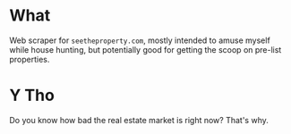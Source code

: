 # What
Web scraper for `seetheproperty.com`, mostly intended to amuse myself while house hunting, but potentially good for getting the scoop on pre-list properties.

# Y Tho
Do you know how bad the real estate market is right now? That's why.